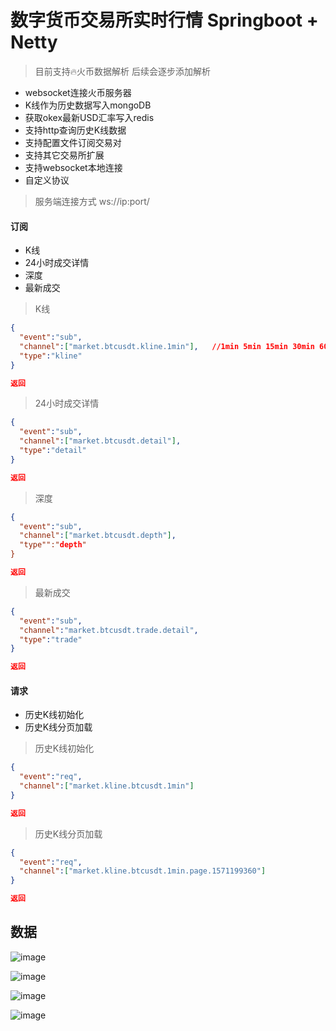 # 数字货币交易所实时行情 Springboot + Netty

> 目前支持🔥火币数据解析 后续会逐步添加解析

- websocket连接火币服务器
- K线作为历史数据写入mongoDB
- 获取okex最新USD汇率写入redis
- 支持http查询历史K线数据
- 支持配置文件订阅交易对
- 支持其它交易所扩展
- 支持websocket本地连接
- 自定义协议


> 服务端连接方式  ws://ip:port/

#### 订阅

- K线
- 24小时成交详情
- 深度
- 最新成交



> K线

```json
{
  "event":"sub",
  "channel":["market.btcusdt.kline.1min"],   //1min 5min 15min 30min 60min 1day 1mon..
  "type":"kline"
}
```

```json
返回
```



> 24小时成交详情

```json
{
  "event":"sub",
  "channel":["market.btcusdt.detail"],
  "type":"detail"
}
```

```json
返回
```



> 深度

```json
{
  "event":"sub",
  "channel":["market.btcusdt.depth"],
  "type"":"depth"
}
```

```json
返回
```



> 最新成交

```json
{
  "event":"sub",
  "channel":"market.btcusdt.trade.detail",
  "type":"trade"
}
```

```json
返回
```



#### 请求

- 历史K线初始化
- 历史K线分页加载



> 历史K线初始化

```json
{
  "event":"req",
  "channel":["market.kline.btcusdt.1min"]
}
```

```json
返回
```



> 历史K线分页加载

```json
{
  "event":"req",
  "channel":["market.kline.btcusdt.1min.page.1571199360"]
}
```

```json
返回
```







## 数据
![image](https://github.com/wangbinzero/zeus/blob/master/image/deal.png)

![image](https://github.com/wangbinzero/zeus/blob/master/image/depth.png)

![image](https://github.com/wangbinzero/zeus/blob/master/image/kline.png)

![image](https://github.com/wangbinzero/zeus/blob/master/image/http_kline.png)



